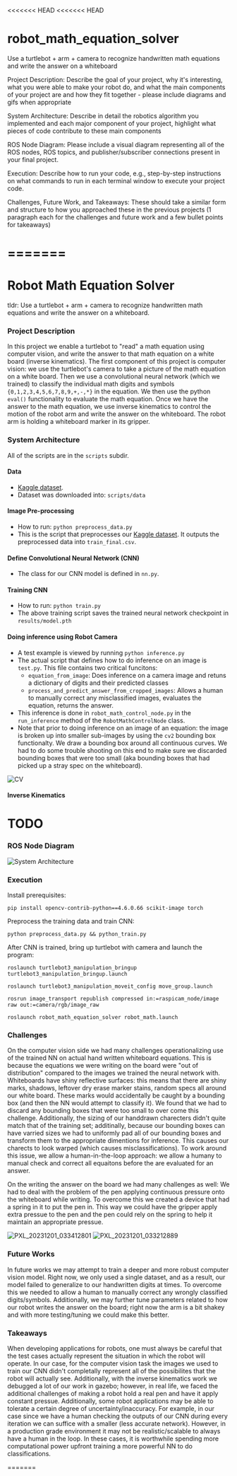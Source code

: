 <<<<<<< HEAD
<<<<<<< HEAD
# robot_math_equation_solver
Use a turtlebot + arm + camera to recognize handwritten math equations and write the answer on a whiteboard


Project Description: Describe the goal of your project, why it's interesting, what you were able to make your robot do, and what the main components of your project are and how they fit together - please include diagrams and gifs when appropriate

System Architecture: Describe in detail the robotics algorithm you implemented and each major component of your project, highlight what pieces of code contribute to these main components

ROS Node Diagram: Please include a visual diagram representing all of the ROS nodes, ROS topics, and publisher/subscriber connections present in your final project.

Execution: Describe how to run your code, e.g., step-by-step instructions on what commands to run in each terminal window to execute your project code.

Challenges, Future Work, and Takeaways: These should take a similar form and structure to how you approached these in the previous projects (1 paragraph each for the challenges and future work and a few bullet points for takeaways)

=======
=======
# Robot Math Equation Solver
tldr:  Use a turtlebot + arm + camera to recognize handwritten math equations and write the answer on a whiteboard.

### Project Description
In this project we enable a turtlebot to "read" a math equation using computer vision, and write the answer to that math equation on a white board (inverse kinematics). The first component of this project is computer vision: we use the turtlebot's camera to take a picture of the math equation on a white board. Then we use a convolutional neural network (which we trained) to classify the individual math digits and symbols `{0,1,2,3,4,5,6,7,8,9,+,-,*}` in the equation. We then use the python `eval()` functionality to evaluate the math equation. Once we have the answer to the math equation, we use inverse kinematics to control the motion of the robot arm and write the answer on the whiteboard. The robot arm is holding a whiteboard marker in its gripper.

### System Architecture 

All of the scripts are in the `scripts` subdir.


#### Data

- [Kaggle dataset](https://www.kaggle.com/datasets/xainano/handwrittenmathsymbols).
- Dataset was downloaded into: `scripts/data`

#### Image Pre-processing

- How to run: `python preprocess_data.py`
- This is the script that preprocesses our [Kaggle dataset](https://www.kaggle.com/datasets/xainano/handwrittenmathsymbols). It outputs the preprocessed data into `train_final.csv`.

#### Define Convolutional Neural Network (CNN)

- The class for our CNN model is defined in `nn.py`.

#### Training CNN

- How to run: `python train.py`
- The above training script saves the trained neural network checkpoint in `results/model.pth`

#### Doing inference using Robot Camera

- A test example is viewed by running `python inference.py`
- The actual script that defines how to do inference on an image is `test.py`. This file contains two critical funcitons:
    -  `equation_from_image`: Does inference on a camera image and retuns a dictionary of digits and their predicted classes
    -  `process_and_predict_answer_from_cropped_images`: Allows a human to manually correct any misclassified images, evaluates the equation, returns the answer.
- This inference is done in `robot_math_control_node.py` in the `run_inference` method of the `RobotMathControlNode` class.
- Note that prior to doing inference on an image of an equation: the image is broken up into smaller sub-images by using the `cv2` bounding box functionalty. We draw a bounding box around all continuous curves. We had to do some trouble shooting on this end to make sure we discarded bounding boxes that were too small (aka bounding boxes that had picked up a stray spec on the whiteboard).

![CV](https://github.com/msakarvadia/robot_math_equation_solver/assets/22324068/787107c2-ce09-474b-bfdd-73cdf9ce8fc7)


#### Inverse Kinematics

# TODO

### ROS Node Diagram
![System Architecture](https://github.com/msakarvadia/robot_math_equation_solver/assets/90344922/8fc71949-0d91-4ee9-a964-4ae52ab35ef3)

### Execution

Install prerequisites:
```
pip install opencv-contrib-python==4.6.0.66 scikit-image torch 
```

Preprocess the training data and train CNN:
```
python preprocess_data.py && python_train.py
```

After CNN is trained, bring up turtlebot with camera and launch the program:
```
roslaunch turtlebot3_manipulation_bringup turtlebot3_manipulation_bringup.launch
```
```
roslaunch turtlebot3_manipulation_moveit_config move_group.launch
```
```
rosrun image_transport republish compressed in:=raspicam_node/image raw out:=camera/rgb/image_raw
```
```
roslaunch robot_math_equation_solver robot_math.launch 
```

### Challenges

On the computer vision side we had many challenges operationalizing use of the trained NN on actual hand written whiteboard equations. This is because the equations we were writing on the board were "out of distribution" compared to the images we trained the neural network with. Whiteboards have shiny reflective surfaces: this means that there are shiny marks, shadows, leftover dry erase marker stains, random specs all around our white board. These marks would accidentally be caught by a bounding box (and then the NN would attempt to classify it). We found that we had to discard any bounding boxes that were too small to over come this challenge. Additionally, the sizing of our handdrawn charecters didn't quite match that of the training set; additinally, because our bounding boxes can have varried sizes we had to uniformly pad all of our bounding boxes and transform them to the appropriate dimentions for inference. This causes our charects to look warped (which causes misclassifications). To work around this issue, we allow a human-in-the-loop approach: we allow a humany to manual check and correct all equaitons before the are evaluated for an answer.

On the writing the answer on the board we had many challenges as well: We had to deal with the problem of the pen applying continuous pressure onto the whiteboard while writing. To overcome this we created a device that had a spring in it to put the pen in. This way we could have the gripper apply extra pressue to the pen and the pen could rely on the spring to help it maintain an appropriate pressue.

![PXL_20231201_033412801](https://github.com/msakarvadia/robot_math_equation_solver/assets/22324068/e23cd354-c6c4-4cbf-9838-b877b3658d7d)
![PXL_20231201_033212889](https://github.com/msakarvadia/robot_math_equation_solver/assets/22324068/7881fdeb-70a1-4639-a570-bca53d0fb670)


### Future Works

In future works we may attempt to train a deeper and more robust computer vision model. Right now, we only used a single dataset, and as a result, our model failed to generalize to our handwritten digits at times. To overcome this we needed to allow a human to manually correct any wrongly classified digits/symbols. Additionally, we may further tune parameters related to how our robot writes the answer on the board; right now the arm is a bit shakey and with more testing/tuning we could make this better.

### Takeaways

When developing applications for robots, one must always be careful that the test cases actually represent the situation in which the robot will operate. In our case, for the computer vision task the images we used to train our CNN didn't completally represent all of the possibilites that the robot will actually see. Additionally, with the inverse kinematics work we debugged a lot of our work in gazebo; however, in real life, we faced the additional challenges of making a robot hold a real pen and have it apply constant pressue. Additionally, some robot applications may be able to tolerate a certain degree of uncertainty/inaccuracy. For example, in our case since we have a human checking the outputs of our CNN during every iteration we can suffice with a smaller (less accurate network). However, in a production grade environment it may not be realistic/scalable to always have a human in the loop. In these cases, it is worthwhile spending more computational power upfront training a more powerful NN to do classifications.

=======

